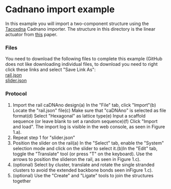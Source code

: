 # Cadnano import example

In this example you will import a two-component structure using the [Tacoxdna](http://tacoxdna.sissa.it/) Cadnano importer.  The structure in this directory is the linear actuator from [this](https://onlinelibrary.wiley.com/doi/full/10.1002/smll.202007704) paper.

### Files
You need to download the following files to complete this example (GitHub does not like downloading individual files, to download you need to right click these links and select "Save Link As":  
<a href="https://raw.githubusercontent.com/sulcgroup/oxdna-viewer/master/examples/cadnano_import_example-linear_actuator/rail.json" download>rail.json</a>  
<a href="https://raw.githubusercontent.com/sulcgroup/oxdna-viewer/master/examples/cadnano_import_example-linear_actuator/slider.json" download>slider.json</a>  

### Protocol

1.  Import the rail caDNAno design(a)  In the "File" tab, click "Import"(b)  Locate the "rail.json" file(c)  Make sure that "caDNAno" is selected as file format(d)  Select "Hexagonal" as lattice type(e)  Input a scaffold sequence (or leave blank to set a random sequence)(f)  Click "Import and load". The import log is visible in the web console, as seen in Figure 1.a).
2.  Repeat step 1 for "slider.json"
3.  Position the slider on the rail(a)  In the "Select" tab, enable the "System" selection mode and click on the slider to select it.(b)In the "Edit" tab, toggle the "Translate" tool (or press "T" on the keyboard). Use the arrows to position the slideron the rail, as seen in Figure 1.c).
4.  (optional) Select by cluster, translate and rotate the single stranded clusters to avoid the extended backbone bonds seen inFigure 1.c).
5.  (optional) Use the "Create" and "Ligate" tools to join the structures together
